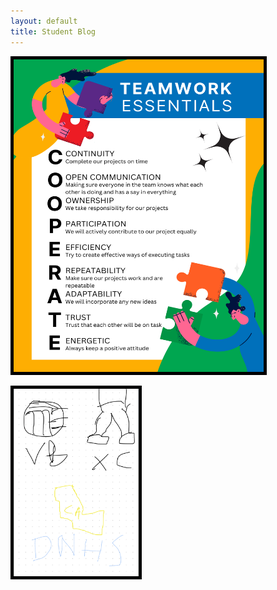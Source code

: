 ```yaml
---
layout: default
title: Student Blog
---
```

<img src="images/Team_Manifesto.png"
width="400"
height="500"
style="border:5px solid black"/>

<img src="images/image.png"
width="200"
height="300"
style="border:5px solid black"/>